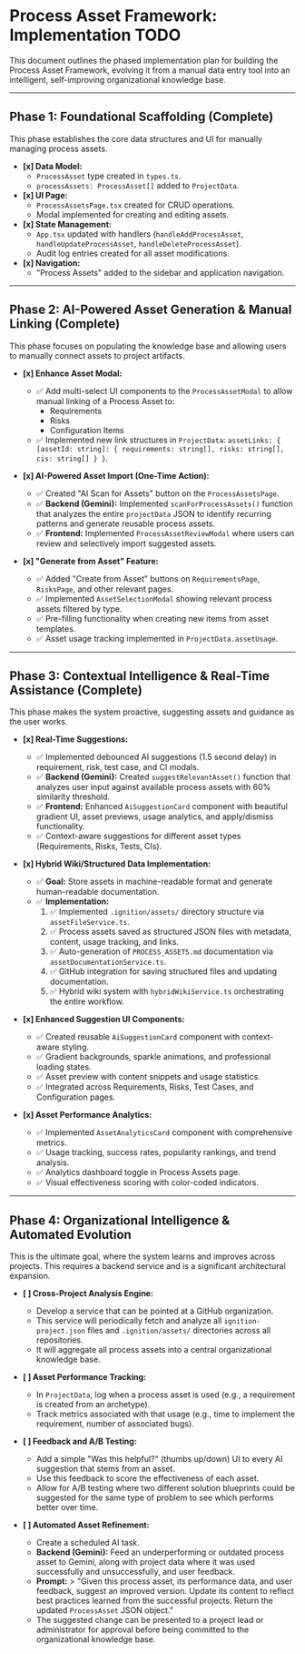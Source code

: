 # Process Asset Framework: Implementation TODO

This document outlines the phased implementation plan for building the Process Asset Framework, evolving it from a manual data entry tool into an intelligent, self-improving organizational knowledge base.

---

## Phase 1: Foundational Scaffolding (Complete)

This phase establishes the core data structures and UI for manually managing process assets.

- **[x] Data Model:**
  - `ProcessAsset` type created in `types.ts`.
  - `processAssets: ProcessAsset[]` added to `ProjectData`.
- **[x] UI Page:**
  - `ProcessAssetsPage.tsx` created for CRUD operations.
  - Modal implemented for creating and editing assets.
- **[x] State Management:**
  - `App.tsx` updated with handlers (`handleAddProcessAsset`, `handleUpdateProcessAsset`, `handleDeleteProcessAsset`).
  - Audit log entries created for all asset modifications.
- **[x] Navigation:**
  - "Process Assets" added to the sidebar and application navigation.

---

## Phase 2: AI-Powered Asset Generation & Manual Linking (Complete)

This phase focuses on populating the knowledge base and allowing users to manually connect assets to project artifacts.

- **[x] Enhance Asset Modal:**

  - ✅ Add multi-select UI components to the `ProcessAssetModal` to allow manual linking of a Process Asset to:
    - Requirements
    - Risks
    - Configuration Items
  - ✅ Implemented new link structures in `ProjectData`: `assetLinks: { [assetId: string]: { requirements: string[], risks: string[], cis: string[] } }`.

- **[x] AI-Powered Asset Import (One-Time Action):**

  - ✅ Created "AI Scan for Assets" button on the `ProcessAssetsPage`.
  - ✅ **Backend (Gemini):** Implemented `scanForProcessAssets()` function that analyzes the entire `projectData` JSON to identify recurring patterns and generate reusable process assets.
  - ✅ **Frontend:** Implemented `ProcessAssetReviewModal` where users can review and selectively import suggested assets.

- **[x] "Generate from Asset" Feature:**
  - ✅ Added "Create from Asset" buttons on `RequirementsPage`, `RisksPage`, and other relevant pages.
  - ✅ Implemented `AssetSelectionModal` showing relevant process assets filtered by type.
  - ✅ Pre-filling functionality when creating new items from asset templates.
  - ✅ Asset usage tracking implemented in `ProjectData.assetUsage`.

---

## Phase 3: Contextual Intelligence & Real-Time Assistance (Complete)

This phase makes the system proactive, suggesting assets and guidance as the user works.

- **[x] Real-Time Suggestions:**

  - ✅ Implemented debounced AI suggestions (1.5 second delay) in requirement, risk, test case, and CI modals.
  - ✅ **Backend (Gemini):** Created `suggestRelevantAsset()` function that analyzes user input against available process assets with 60% similarity threshold.
  - ✅ **Frontend:** Enhanced `AiSuggestionCard` component with beautiful gradient UI, asset previews, usage analytics, and apply/dismiss functionality.
  - ✅ Context-aware suggestions for different asset types (Requirements, Risks, Tests, CIs).

- **[x] Hybrid Wiki/Structured Data Implementation:**

  - ✅ **Goal:** Store assets in machine-readable format and generate human-readable documentation.
  - ✅ **Implementation:**
    1.  ✅ Implemented `.ignition/assets/` directory structure via `assetFileService.ts`.
    2.  ✅ Process assets saved as structured JSON files with metadata, content, usage tracking, and links.
    3.  ✅ Auto-generation of `PROCESS_ASSETS.md` documentation via `assetDocumentationService.ts`.
    4.  ✅ GitHub integration for saving structured files and updating documentation.
    5.  ✅ Hybrid wiki system with `hybridWikiService.ts` orchestrating the entire workflow.

- **[x] Enhanced Suggestion UI Components:**

  - ✅ Created reusable `AiSuggestionCard` component with context-aware styling.
  - ✅ Gradient backgrounds, sparkle animations, and professional loading states.
  - ✅ Asset preview with content snippets and usage statistics.
  - ✅ Integrated across Requirements, Risks, Test Cases, and Configuration pages.

- **[x] Asset Performance Analytics:**
  - ✅ Implemented `AssetAnalyticsCard` component with comprehensive metrics.
  - ✅ Usage tracking, success rates, popularity rankings, and trend analysis.
  - ✅ Analytics dashboard toggle in Process Assets page.
  - ✅ Visual effectiveness scoring with color-coded indicators.

---

## Phase 4: Organizational Intelligence & Automated Evolution

This is the ultimate goal, where the system learns and improves across projects. This requires a backend service and is a significant architectural expansion.

- **[ ] Cross-Project Analysis Engine:**

  - Develop a service that can be pointed at a GitHub organization.
  - This service will periodically fetch and analyze all `ignition-project.json` files and `.ignition/assets/` directories across all repositories.
  - It will aggregate all process assets into a central organizational knowledge base.

- **[ ] Asset Performance Tracking:**

  - In `ProjectData`, log when a process asset is used (e.g., a requirement is created from an archetype).
  - Track metrics associated with that usage (e.g., time to implement the requirement, number of associated bugs).

- **[ ] Feedback and A/B Testing:**

  - Add a simple "Was this helpful?" (thumbs up/down) UI to every AI suggestion that stems from an asset.
  - Use this feedback to score the effectiveness of each asset.
  - Allow for A/B testing where two different solution blueprints could be suggested for the same type of problem to see which performs better over time.

- **[ ] Automated Asset Refinement:**
  - Create a scheduled AI task.
  - **Backend (Gemini):** Feed an underperforming or outdated process asset to Gemini, along with project data where it was used successfully and unsuccessfully, and user feedback.
  - **Prompt:** > "Given this process asset, its performance data, and user feedback, suggest an improved version. Update its content to reflect best practices learned from the successful projects. Return the updated `ProcessAsset` JSON object."
  - The suggested change can be presented to a project lead or administrator for approval before being committed to the organizational knowledge base.
